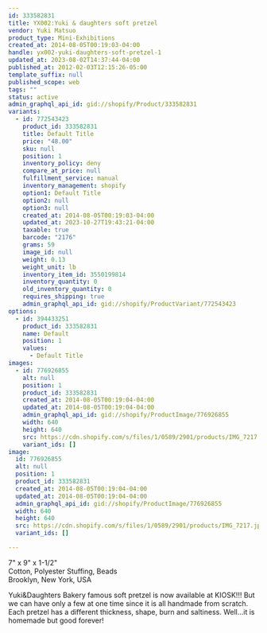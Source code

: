 ```yaml
---
id: 333582831
title: YX002:Yuki & daughters soft pretzel
vendor: Yuki Matsuo
product_type: Mini-Exhibitions
created_at: 2014-08-05T00:19:03-04:00
handle: yx002-yuki-daughters-soft-pretzel-1
updated_at: 2023-08-02T14:37:44-04:00
published_at: 2012-02-03T12:15:26-05:00
template_suffix: null
published_scope: web
tags: ""
status: active
admin_graphql_api_id: gid://shopify/Product/333582831
variants:
  - id: 772543423
    product_id: 333582831
    title: Default Title
    price: "48.00"
    sku: null
    position: 1
    inventory_policy: deny
    compare_at_price: null
    fulfillment_service: manual
    inventory_management: shopify
    option1: Default Title
    option2: null
    option3: null
    created_at: 2014-08-05T00:19:03-04:00
    updated_at: 2023-10-27T19:43:21-04:00
    taxable: true
    barcode: "2176"
    grams: 59
    image_id: null
    weight: 0.13
    weight_unit: lb
    inventory_item_id: 3550199814
    inventory_quantity: 0
    old_inventory_quantity: 0
    requires_shipping: true
    admin_graphql_api_id: gid://shopify/ProductVariant/772543423
options:
  - id: 394433251
    product_id: 333582831
    name: Default
    position: 1
    values:
      - Default Title
images:
  - id: 776926855
    alt: null
    position: 1
    product_id: 333582831
    created_at: 2014-08-05T00:19:04-04:00
    updated_at: 2014-08-05T00:19:04-04:00
    admin_graphql_api_id: gid://shopify/ProductImage/776926855
    width: 640
    height: 640
    src: https://cdn.shopify.com/s/files/1/0589/2901/products/IMG_7217.jpeg?v=1407212344
    variant_ids: []
image:
  id: 776926855
  alt: null
  position: 1
  product_id: 333582831
  created_at: 2014-08-05T00:19:04-04:00
  updated_at: 2014-08-05T00:19:04-04:00
  admin_graphql_api_id: gid://shopify/ProductImage/776926855
  width: 640
  height: 640
  src: https://cdn.shopify.com/s/files/1/0589/2901/products/IMG_7217.jpeg?v=1407212344
  variant_ids: []

---
```


7" x 9" x 1-1/2"  
Cotton, Polyester Stuffing, Beads  
Brooklyn, New York, USA

Yuki&Daughters Bakery famous soft pretzel is now available at KIOSK!!! But we can have only a few at one time since it is all handmade from scratch. Each pretzel has a different thickness, shape, burn and saltiness. Well...it is homemade but good forever!